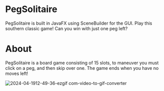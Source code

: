 # PegSolitaire
PegSolitaire is built in JavaFX using SceneBuilder for the GUI. Play this southern classic game! Can you win with just one peg left?

# About
PegSolitaire is a board game consisting of 15 slots, to maneuver you must click on a peg, and then skip over one. The game ends when you have no moves left!

![2024-04-1912-49-36-ezgif com-video-to-gif-converter](https://github.com/CharlesDeda/PegSolitaireGames/assets/94919280/e4949d07-7f78-4b24-9b3d-e868a709b58f)
